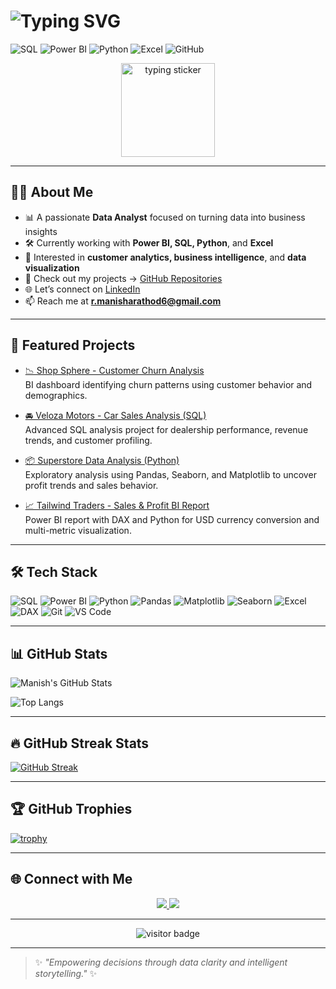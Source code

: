 # <img src="https://readme-typing-svg.demolab.com?font=Fira+Code&duration=2500&pause=200&color=FF6F00&width=600&lines=Hi+there!+I'm+Manish+Rathod;Business+Intelligence+Analyst;Data+Storyteller+%7C+SQL+%26+Power+BI+Developer" alt="Typing SVG" />


![SQL](https://img.shields.io/badge/SQL-336791?style=flat&logo=postgresql&logoColor=white)
![Power BI](https://img.shields.io/badge/Power%20BI-F2C811?style=flat&logo=powerbi&logoColor=black)
![Python](https://img.shields.io/badge/Python-3776AB?style=flat&logo=python&logoColor=white)
![Excel](https://img.shields.io/badge/Excel-217346?style=flat&logo=microsoft-excel&logoColor=white)
![GitHub](https://img.shields.io/badge/GitHub-100000?style=flat&logo=github&logoColor=white)

<div align="center">
  <img height="150" src="https://media.giphy.com/media/zZobsjJdDcHGgY8NDA/giphy.gif" alt="typing sticker" />
</div>

---

## 👩‍💻 About Me

- 📊 A passionate **Data Analyst** focused on turning data into business insights
- 🛠️ Currently working with **Power BI, SQL, Python**, and **Excel**
- 🧠 Interested in **customer analytics, business intelligence**, and **data visualization**
- 💼 Check out my projects → [GitHub Repositories](https://github.com/rmanisharathod?tab=repositories)
- 🌐 Let’s connect on [LinkedIn](https://www.linkedin.com/in/manish-rathod-b28b8b281/)
- 📫 Reach me at **r.manisharathod6@gmail.com**

---

## 🚀 Featured Projects

- [📉 Shop Sphere - Customer Churn Analysis](https://github.com/rmanisharathod/Shop-Sphere-Customer-Churn)  
  BI dashboard identifying churn patterns using customer behavior and demographics.

- [🚘 Veloza Motors - Car Sales Analysis (SQL)](https://github.com/rmanisharathod/Veloza-Motors-Car-Sales)  
  Advanced SQL analysis project for dealership performance, revenue trends, and customer profiling.

- [📦 Superstore Data Analysis (Python)](https://github.com/rmanisharathod/Superstore-Data-Analysis)  
  Exploratory analysis using Pandas, Seaborn, and Matplotlib to uncover profit trends and sales behavior.

- [📈 Tailwind Traders - Sales & Profit BI Report](https://github.com/rmanisharathod/Tailwind-Traders)  
  Power BI report with DAX and Python for USD currency conversion and multi-metric visualization.

---

## 🛠️ Tech Stack

![SQL](https://img.shields.io/badge/SQL-336791?style=flat&logo=mysql&logoColor=white)
![Power BI](https://img.shields.io/badge/PowerBI-F2C811?style=flat&logo=powerbi&logoColor=black)
![Python](https://img.shields.io/badge/Python-3776AB?style=flat&logo=python&logoColor=white)
![Pandas](https://img.shields.io/badge/Pandas-150458?style=flat&logo=pandas&logoColor=white)
![Matplotlib](https://img.shields.io/badge/Matplotlib-11557C?style=flat&logo=matplotlib&logoColor=white)
![Seaborn](https://img.shields.io/badge/Seaborn-1E3F66?style=flat&logoColor=white)
![Excel](https://img.shields.io/badge/Excel-217346?style=flat&logo=microsoft-excel&logoColor=white)
![DAX](https://img.shields.io/badge/DAX-1177AA?style=flat&logo=microsoft&logoColor=white)
![Git](https://img.shields.io/badge/Git-F05032?style=flat&logo=git&logoColor=white)
![VS Code](https://img.shields.io/badge/VS%20Code-007ACC?style=flat&logo=visual-studio-code&logoColor=white)

---

## 📊 GitHub Stats

![Manish's GitHub Stats](https://github-readme-stats.vercel.app/api?username=rmanisharathod&show_icons=true&theme=tokyonight&hide_border=true)

![Top Langs](https://github-readme-stats.vercel.app/api/top-langs/?username=rmanisharathod&layout=compact&theme=tokyonight&hide_border=true)

---

## 🔥 GitHub Streak Stats

[![GitHub Streak](https://streak-stats.demolab.com?user=rmanisharathod&theme=tokyonight&hide_border=true)](https://git.io/streak-stats)

---

## 🏆 GitHub Trophies

[![trophy](https://github-profile-trophy.vercel.app/?username=rmanisharathod&theme=tokyonight&no-frame=true&row=1)](https://github.com/ryo-ma/github-profile-trophy)

---

## 🌐 Connect with Me

<p align="center">
  <a href="https://www.linkedin.com/in/manish-rathod-b28b8b281/" target="_blank">
    <img src="https://img.shields.io/static/v1?message=LinkedIn&logo=linkedin&label=&color=0077B5&logoColor=white&style=for-the-badge" />
  </a>
  <a href="mailto:r.manisharathod6@gmail.com" target="_blank">
    <img src="https://img.shields.io/static/v1?message=Email&logo=gmail&label=&color=D14836&logoColor=white&style=for-the-badge" />
  </a>
</p>

---

<div align="center">
  <img src="https://visitor-badge.laobi.icu/badge?page_id=rmanisharathod.rmanisharathod" alt="visitor badge"/>
</div>

---

> ✨ *"Empowering decisions through data clarity and intelligent storytelling."* ✨

